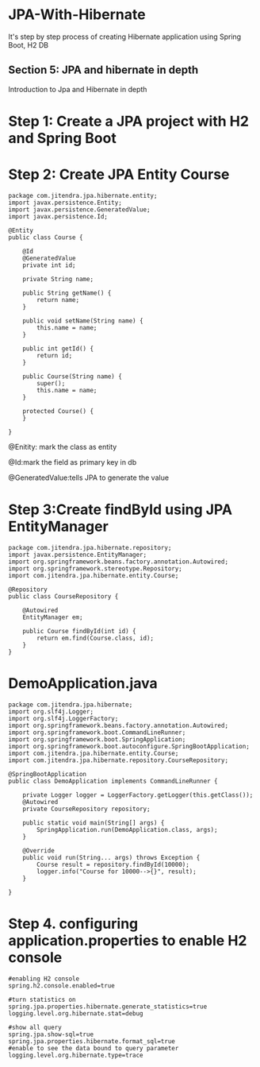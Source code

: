 # JPA-With-Hibernate
It's step by step process of creating Hibernate application using Spring Boot, H2 DB

## Section 5: JPA and hibernate in depth

Introduction to Jpa and Hibernate in depth

# Step 1: Create a JPA project with H2 and Spring Boot 
# Step 2: Create JPA Entity Course

    package com.jitendra.jpa.hibernate.entity;
    import javax.persistence.Entity;
    import javax.persistence.GeneratedValue;
    import javax.persistence.Id;

    @Entity
    public class Course {

        @Id
        @GeneratedValue
        private int id;

        private String name;

        public String getName() {
            return name;
        }

        public void setName(String name) {
            this.name = name;
        }

        public int getId() {
            return id;
        }

        public Course(String name) {
            super();
            this.name = name;
        }

        protected Course() {
        }

    }

@Enitity: mark the class as entity

@Id:mark the field as primary key in db

@GeneratedValue:tells JPA to generate the value

# Step 3:Create findById using JPA EntityManager

    package com.jitendra.jpa.hibernate.repository;
    import javax.persistence.EntityManager;
    import org.springframework.beans.factory.annotation.Autowired;
    import org.springframework.stereotype.Repository;
    import com.jitendra.jpa.hibernate.entity.Course;

    @Repository
    public class CourseRepository {

        @Autowired
        EntityManager em;

        public Course findById(int id) {
            return em.find(Course.class, id);
        }
    }
   # DemoApplication.java
 
    package com.jitendra.jpa.hibernate;
    import org.slf4j.Logger;
    import org.slf4j.LoggerFactory;
    import org.springframework.beans.factory.annotation.Autowired;
    import org.springframework.boot.CommandLineRunner;
    import org.springframework.boot.SpringApplication;
    import org.springframework.boot.autoconfigure.SpringBootApplication;
    import com.jitendra.jpa.hibernate.entity.Course;
    import com.jitendra.jpa.hibernate.repository.CourseRepository;

    @SpringBootApplication
    public class DemoApplication implements CommandLineRunner {

        private Logger logger = LoggerFactory.getLogger(this.getClass());
        @Autowired
        private CourseRepository repository;

        public static void main(String[] args) {
            SpringApplication.run(DemoApplication.class, args);
        }

        @Override
        public void run(String... args) throws Exception {
            Course result = repository.findById(10000);
            logger.info("Course for 10000-->{}", result);
        }

    }

# Step 4. configuring application.properties to enable H2 console

    #enabling H2 console
    spring.h2.console.enabled=true

    #turn statistics on
    spring.jpa.properties.hibernate.generate_statistics=true
    logging.level.org.hibernate.stat=debug

    #show all query
    spring.jpa.show-sql=true
    spring.jpa.properties.hibernate.format_sql=true
    #enable to see the data bound to query parameter
    logging.level.org.hibernate.type=trace 





